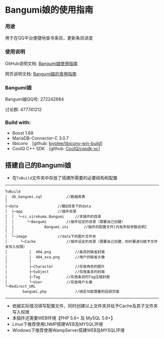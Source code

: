 
Bangumi娘的使用指南
===================

### 用途

用于在QQ平台便捷地查寻条目，更新条目进度

### 使用说明

GitHub说明文档: <a href="bangumi.md">Bangumi娘使用指南</a>

网页说明文档: <a href="https://bangumi.irisu.cc/" target="_blank">Bangumi娘的食用指南</a>

### Bangumi娘

Bangumi娘QQ号: 272242684

讨论群: 477741212

### Build with:
+ Boost 1.68
+ MariaDB-Connector-C 3.0.7
+ libiconv&emsp;[github: <a href="https://github.com/kiyolee/libiconv-win-build" target="_blank">kiyolee/libiconv-win-build</a>]
+ CoolQ C++ SDK&emsp;[github: <a href="https://github.com/CoolQ/cqsdk-vc" target="_blank">CoolQ/cqsdk-vc</a>]


## 搭建自己的Bangumi娘


+ 在`ToBuild`文件夹中存放了搭建所需要的必要结构和配置

---

    ToBuild
    │  db_bangumi.sql			//数据库表
    │
    ├─data					//酷Q目录下的data
    │  ├─app				//插件目录
    │  │  └─cc.sirokuma.Bangumi		//本插件的目录
    │  │      └─Bangumi			//插件设定的目录（需要自己创建）
    │  │              Bangumi.ini		//插件的配置文件[内有所有参数说明]
    │  │
    │  └─image				//data下的图片文件夹
    │      └─Cache				//插件设定的目录（需要自己创建，同时要递归赋予文件夹写入权限）
    │          │  404.png			//条目的缺省封面
    │          │  404_ava.png		//用户的缺省头像
    │          │
    │          ├─Character			//存放角色的图片
    │          ├─Subject			//存放条目的封面
    │          ├─Tag			//存放条目的Tag压缩封面
    │          └─User			//存放用户头像
    └─Redirect_URL
            bangumi.php  			//绑定功能需要的回调页面

---
+ 依据实际情况填写配置文件，同时创建以上文件夹并给予Cache及其子文件夹写入权限
+ 本插件还需要WEB环境【PHP 5.6+ 及 MySQL 5.6+】
+ Linux下推荐使用LNMP搭建WEB及MYSQL环境
+ Windows下推荐使用WampServer搭建WEB及MYSQL环境
